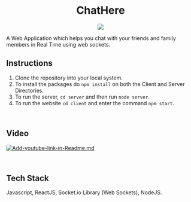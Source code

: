 <h1 align="center" >
  <b> ChatHere </b>
</h1>

<p align="center">
  <img src="public/chat-bubble.png" />
</p>
A Web Application which helps you chat with your friends and family members in Real Time using web sockets.


## Instructions

1. Clone the repository into your local system.
2. To install the packages do `npm install` on both the Client and Server Directories.
3. To run the server, `cd server` and then run `node server`.
4. To run the website `cd client` and enter the command `npm start`.

<br />

## Video

[![Add-youtube-link-in-Readme.md](https://img.youtube.com/vi/fJENp92wzxE/0.jpg)](https://youtu.be/fJENp92wzxE)

<br />

## Tech Stack

Javascript, ReactJS,  Socket.io Library (Web Sockets), NodeJS.

